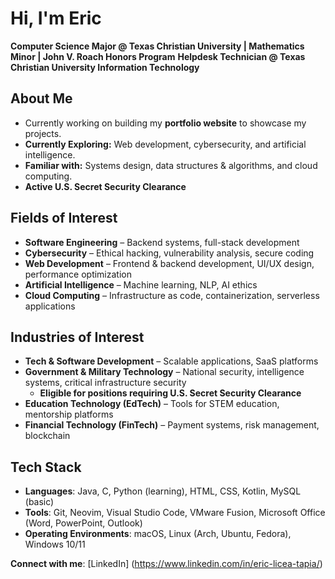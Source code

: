 # Hi, I'm Eric
**Computer Science Major @ Texas Christian University | Mathematics Minor | John V. Roach Honors Program**
**Helpdesk Technician @ Texas Christian University Information Technology**

## About Me
- Currently working on building my **portfolio website** to showcase my projects.
- **Currently Exploring:** Web development, cybersecurity, and artificial intelligence.
- **Familiar with:** Systems design, data structures & algorithms, and cloud computing.
- **Active U.S. Secret Security Clearance**

## Fields of Interest
- **Software Engineering** – Backend systems, full-stack development
- **Cybersecurity** – Ethical hacking, vulnerability analysis, secure coding
- **Web Development** – Frontend & backend development, UI/UX design, performance optimization  
- **Artificial Intelligence** – Machine learning, NLP, AI ethics
- **Cloud Computing** – Infrastructure as code, containerization, serverless applications

## Industries of Interest
- **Tech & Software Development** – Scalable applications, SaaS platforms
- **Government & Military Technology** – National security, intelligence systems, critical infrastructure security
  - **Eligible for positions requiring U.S. Secret Security Clearance**
- **Education Technology (EdTech)** – Tools for STEM education, mentorship platforms
- **Financial Technology (FinTech)** – Payment systems, risk management, blockchain

## Tech Stack
- **Languages**: Java, C, Python (learning), HTML, CSS, Kotlin, MySQL (basic)
- **Tools**: Git, Neovim, Visual Studio Code, VMware Fusion, Microsoft Office (Word, PowerPoint, Outlook)
- **Operating Environments**: macOS, Linux (Arch, Ubuntu, Fedora), Windows 10/11

**Connect with me**: [LinkedIn] (https://www.linkedin.com/in/eric-licea-tapia/)
